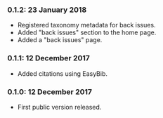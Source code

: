 ### 0.1.2: 23 January 2018

* Registered taxonomy metadata for back issues.
* Added "back issues" section to the home page.
* Added a "back issues" page.

### 0.1.1: 12 December 2017

* Added citations using EasyBib.

### 0.1.0: 12 December 2017

* First public version released.